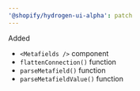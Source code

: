 ```yaml
---
'@shopify/hydrogen-ui-alpha': patch
---
```


Added

- `<Metafields />` component
- `flattenConnection()` function
- `parseMetafield()` function
- `parseMetafieldValue()` function
